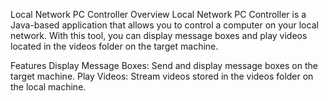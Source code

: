 Local Network PC Controller
Overview
Local Network PC Controller is a Java-based application that allows you to control a computer on your local network. With this tool, you can display message boxes and play videos located in the videos folder on the target machine.

Features
Display Message Boxes: Send and display message boxes on the target machine.
Play Videos: Stream videos stored in the videos folder on the local machine.
